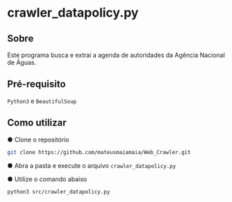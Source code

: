 # crawler_datapolicy.py

## Sobre

Este programa busca e extrai a agenda de autoridades da Agência Nacional de Águas.

## Pré-requisito

```Python3``` e ```BeautifulSoup``` 

## Como utilizar

● Clone o repositório
```bash
git clone https://github.com/mateusmaiamaia/Web_Crawler.git
```

● Abra a pasta e execute o arquivo ```crawler_datapolicy.py```

● Utilize o comando abaixo

```python3 
python3 src/crawler_datapolicy.py
```

